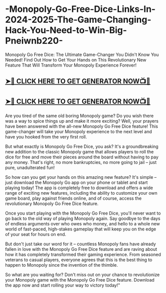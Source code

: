 # -Monopoly-Go-Free-Dice-Links-In-2024-2025-The-Game-Changing-Hack-You-Need-to-Win-Big-Pneiwnb220-

Monopoly Go Free Dice: The Ultimate Game-Changer You Didn't Know You Needed! Find Out How to Get Your Hands on This Revolutionary New Feature That Will Transform Your Monopoly Experience Forever!

## **[➤🔴 CLICK HERE TO GET GENERATOR NOW📺📱](https://cutt.ly/CexaBDV7)** 

## **[➤🔴 CLICK HERE TO GET GENERATOR NOW📺📱](https://cutt.ly/CexaBDV7)** 

Are you tired of the same old boring Monopoly game? Do you wish there was a way to spice things up and make it more exciting? Well, your prayers have been answered with the all-new Monopoly Go Free Dice feature! This game-changer will take your Monopoly experience to the next level and have you hooked from the very first roll.

But what exactly is Monopoly Go Free Dice, you ask? It's a groundbreaking new addition to the classic Monopoly game that allows players to roll the dice for free and move their pieces around the board without having to pay any money. That's right, no more bankruptcies, no more going to jail – just pure, unadulterated fun!

So how can you get your hands on this amazing new feature? It's simple – just download the Monopoly Go app on your phone or tablet and start playing today! The app is completely free to download and offers a wide range of exciting new features, including the ability to customize your own game board, play against friends online, and of course, access the revolutionary Monopoly Go Free Dice feature.

Once you start playing with the Monopoly Go Free Dice, you'll never want to go back to the old way of playing Monopoly again. Say goodbye to the days of endless arguments over who owes who money, and hello to a whole new world of fast-paced, high-stakes gameplay that will keep you on the edge of your seat for hours on end.

But don't just take our word for it – countless Monopoly fans have already fallen in love with the Monopoly Go Free Dice feature and are raving about how it has completely transformed their gaming experience. From seasoned veterans to casual players, everyone agrees that this is the best thing to happen to Monopoly since the invention of the thimble.

So what are you waiting for? Don't miss out on your chance to revolutionize your Monopoly game with the Monopoly Go Free Dice feature. Download the app now and start rolling your way to victory today!"
